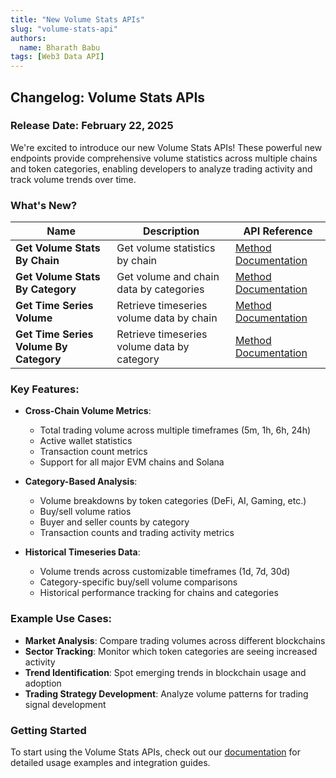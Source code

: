 ```yaml
---
title: "New Volume Stats APIs"
slug: "volume-stats-api"
authors:
  name: Bharath Babu
tags: [Web3 Data API]
---
```


## Changelog: Volume Stats APIs

### Release Date: February 22, 2025

We're excited to introduce our new Volume Stats APIs! These powerful new endpoints provide comprehensive volume statistics across multiple chains and token categories, enabling developers to analyze trading activity and track volume trends over time.

### What's New?

| Name                                   | Description                                 | API Reference                                                                           |
| -------------------------------------- | ------------------------------------------- | --------------------------------------------------------------------------------------- |
| **Get Volume Stats By Chain**          | Get volume statistics by chain              | [Method Documentation](/web3-data-api/evm/reference/get-volume-stats-by-chain)          |
| **Get Volume Stats By Category**       | Get volume and chain data by categories     | [Method Documentation](/web3-data-api/evm/reference/get-volume-stats-by-category)       |
| **Get Time Series Volume**             | Retrieve timeseries volume data by chain    | [Method Documentation](/web3-data-api/evm/reference/get-time-series-volume)             |
| **Get Time Series Volume By Category** | Retrieve timeseries volume data by category | [Method Documentation](/web3-data-api/evm/reference/get-time-series-volume-by-category) |

### Key Features:

- **Cross-Chain Volume Metrics**:

  - Total trading volume across multiple timeframes (5m, 1h, 6h, 24h)
  - Active wallet statistics
  - Transaction count metrics
  - Support for all major EVM chains and Solana

- **Category-Based Analysis**:

  - Volume breakdowns by token categories (DeFi, AI, Gaming, etc.)
  - Buy/sell volume ratios
  - Buyer and seller counts by category
  - Transaction counts and trading activity metrics

- **Historical Timeseries Data**:
  - Volume trends across customizable timeframes (1d, 7d, 30d)
  - Category-specific buy/sell volume comparisons
  - Historical performance tracking for chains and categories

### Example Use Cases:

- **Market Analysis**: Compare trading volumes across different blockchains
- **Sector Tracking**: Monitor which token categories are seeing increased activity
- **Trend Identification**: Spot emerging trends in blockchain usage and adoption
- **Trading Strategy Development**: Analyze volume patterns for trading signal development

### Getting Started

To start using the Volume Stats APIs, check out our [documentation](/web3-data-api/evm/reference/get-volume-stats-by-chain) for detailed usage examples and integration guides.
